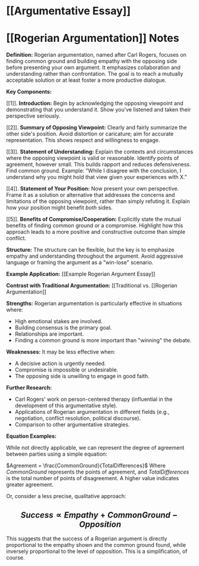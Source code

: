 # [[Argumentative Essay]]
# [[Rogerian Argumentation]] Notes

**Definition:** Rogerian argumentation, named after Carl Rogers, focuses on finding common ground and building empathy with the opposing side before presenting your own argument.  It emphasizes collaboration and understanding rather than confrontation.  The goal is to reach a mutually acceptable solution or at least foster a more productive dialogue.


**Key Components:**

[[1]]. **Introduction:** Begin by acknowledging the opposing viewpoint and demonstrating that you understand it.  Show you've listened and taken their perspective seriously.

[[2]]. **Summary of Opposing Viewpoint:**  Clearly and fairly summarize the other side's position.  Avoid distortion or caricature; aim for accurate representation.  This shows respect and willingness to engage.

[[3]]. **Statement of Understanding:** Explain the contexts and circumstances where the opposing viewpoint is valid or reasonable.  Identify points of agreement, however small.  This builds rapport and reduces defensiveness.  Find common ground. Example: "While I disagree with the conclusion, I understand why you might hold that view given your experiences with X."

[[4]]. **Statement of Your Position:**  Now present your own perspective.  Frame it as a solution or alternative that addresses the concerns and limitations of the opposing viewpoint, rather than simply refuting it.  Explain how your position might benefit *both* sides.

[[5]]. **Benefits of Compromise/Cooperation:** Explicitly state the mutual benefits of finding common ground or a compromise.  Highlight how this approach leads to a more positive and constructive outcome than simple conflict.


**Structure:**  The structure can be flexible, but the key is to emphasize empathy and understanding throughout the argument.  Avoid aggressive language or framing the argument as a "win-lose" scenario.

**Example Application:** [[Example Rogerian Argument Essay]]


**Contrast with Traditional Argumentation:** [[Traditional vs. [[Rogerian Argumentation]]


**Strengths:**  Rogerian argumentation is particularly effective in situations where:

* High emotional stakes are involved.
* Building consensus is the primary goal.
* Relationships are important.
* Finding a common ground is more important than "winning" the debate.


**Weaknesses:**  It may be less effective when:

* A decisive action is urgently needed.
* Compromise is impossible or undesirable.
* The opposing side is unwilling to engage in good faith.  


**Further Research:**

* Carl Rogers' work on person-centered therapy (influential in the development of this argumentative style).
* Applications of Rogerian argumentation in different fields (e.g., negotiation, conflict resolution, political discourse).
* Comparison to other argumentative strategies.

**Equation Examples:**

While not directly applicable,  we can represent the degree of agreement between parties using a simple equation:

$Agreement = \frac{CommonGround}{TotalDifferences}$  Where *CommonGround* represents the points of agreement, and *TotalDifferences* is the total number of points of disagreement.  A higher value indicates greater agreement.

Or, consider a less precise, qualitative approach:

## $$Success \propto Empathy + CommonGround - Opposition$$

This suggests that the success of a Rogerian argument is directly proportional to the empathy shown and the common ground found, while inversely proportional to the level of opposition.  This is a simplification, of course.
